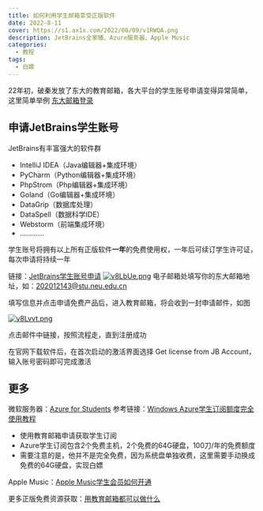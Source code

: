 ```yaml
---
title: 如何利用学生邮箱享受正版软件
date: 2022-8-11
cover: https://s1.ax1x.com/2022/08/09/v1RWQA.png
description: JetBrains全家桶、Azure服务器、Apple Music
categories:
  - 教程
tags:
  - 白嫖
---
```


22年初，破秦发放了东大的教育邮箱，各大平台的学生账号申请变得异常简单，这里简单举例
[东大邮箱登录](https://stu.neu.edu.cn/coremail/)

## 申请JetBrains学生账号

JetBrains有丰富强大的软件群

- IntelliJ IDEA（Java编辑器+集成环境）
- PyCharm（Python编辑器+集成环境）
- PhpStrom（Php编辑器+集成环境）
- Goland（Go编辑器+集成环境）
- DataGrip（数据库处理）
- DataSpell（数据科学IDE）
- Webstorm（前端集成环境）
- ............

学生账号将拥有以上所有正版软件**一年**的免费使用权，一年后可续订学生许可证，每次申请将持续一年

链接：[JetBrains学生账号申请](https://www.jetbrains.com/shop/eform/students)
[![v8LbUe.png](https://s1.ax1x.com/2022/08/11/v8LbUe.png)](https://imgtu.com/i/v8LbUe)
电子邮箱处填写你的东大邮箱地址，如：202012143@stu.neu.edu.cn

填写信息并点击申请免费产品后，进入教育邮箱，将会收到一封申请邮件，如图

[![v8Lvvt.png](https://s1.ax1x.com/2022/08/11/v8Lvvt.png)](https://imgtu.com/i/v8Lvvt)

点击邮件中链接，按照流程走，直到注册成功

在官网下载软件后，在首次启动的激活界面选择 Get license from JB Account，输入账号密码即可完成激活

## 更多

微软服务器：[Azure for Students](https://azure.microsoft.com/en-us/free/students/)
参考链接：[Windows Azure学生订阅额度完全使用教程](https://51.ruyo.net/11319.html)
- 使用教育邮箱申请获取学生订阅
- Azure学生订阅包含2个免费主机，2个免费的64G硬盘，100刀/年的免费额度
- 需要注意的是，他并不是完全免费，因为系统盘单独收费，这里需要手动换成免费的64G硬盘，实现白嫖

Apple Music：[Apple Music学生会员如何开通](https://zhuanlan.zhihu.com/p/71368236)

更多正版免费资源获取：[用教育邮箱都可以做什么](https://zhuanlan.zhihu.com/p/122911976)